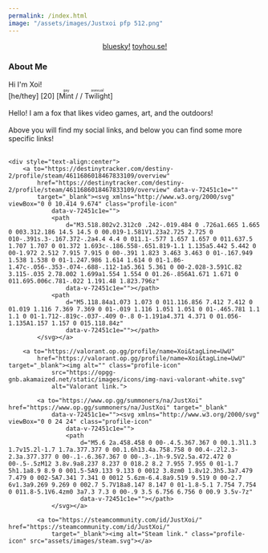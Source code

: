 ```yaml
---
permalink: /index.html
image: "/assets/images/Justxoi pfp 512.png"
---
```

<link rel="shortcut icon" type="image/x-icon" href="favicon.ico">

<div class="row" style="text-align:center">
    <a href="https://www.twitter.com/JustXoi" class="btn" target="_blank"><img alt="" class="profile-icon"
            src="assets/images/Logo white.svg"></a>

</div>
<div style="text-align:center">
    <a href="https://bsky.app/profile/xoi.gay">bluesky!</a>
    <a href="https://toyhou.se/14524922.soul">toyhou.se!</a>
</div>

<body>
    <div style="text-align:left">
        <h3>
            About Me
        </h3>
    </div>
    Hi I'm Xoi! <br>
    [he/they] [20] [<span class="mint-gradient-text"><ruby>Mint<rt>gay</rt></ruby></span> / / <span
        class="twilight-gradient-text"><ruby>Twilight<rt>asexual</rt></ruby></span>]<br>
    <br>
    Hello! I am a fox that likes video games, art, and the outdoors! <br>
    <br>
    Above you will find my social links, and below you can find some more specific links!
    <br><br>

    <div style="text-align:center">
        <a to="https://destinytracker.com/destiny-2/profile/steam/4611686018467833109/overview"
            href="https://destinytracker.com/destiny-2/profile/steam/4611686018467833109/overview" data-v-72451c1e=""
            target="_blank"><svg xmlns="http://www.w3.org/2000/svg" viewBox="0 0 10.414 9.674" class="profile-icon"
                data-v-72451c1e="">
                <path
                    d="M3.518.802v2.312c0 .242-.019.484 0 .726a1.665 1.665 0 003.312.186 14.5 14.5 0 00.019-1.581V1.23a2.725 2.725 0 010-.391s.3-.167.372-.2a4.4 4.4 0 011.1-.577 1.657 1.657 0 011.637.5 1.707 1.707 0 01.372 1.693c-.186.558-.651.819-1.1 1.135a5.442 5.442 0 00-1.972 2.512 7.915 7.915 0 00-.391 1.823 3.463 3.463 0 01-.167.949 1.538 1.538 0 01-1.247.986 1.614 1.614 0 01-1.86-1.47c-.056-.353-.074-.688-.112-1a5.361 5.361 0 00-2.028-3.591C.82 3.115-.035 2.78.002 1.699a1.554 1.554 0 01.26-.856A1.671 1.671 0 011.695.006c.781-.022 1.191.48 1.823.796z"
                    data-v-72451c1e=""></path>
                <path
                    d="M5.118.84a1.073 1.073 0 011.116.856 7.412 7.412 0 01.019 1.116 7.369 7.369 0 01-.019 1.116 1.051 1.051 0 01-.465.781 1.1 1.1 0 01-1.712-.819c-.037-.409 0-.8 0-1.191a4.371 4.371 0 01.056-1.135A1.157 1.157 0 015.118.84z"
                    data-v-72451c1e=""></path>
            </svg></a>

        <a to="https://valorant.op.gg/profile/name=Xoi&tagLine=UwU"
            href="https://valorant.op.gg/profile/name=Xoi&tagLine=UwU" target="_blank"><img alt="" class="profile-icon"
                src="https://opgg-gnb.akamaized.net/static/images/icons/img-navi-valorant-white.svg"
                alt="Valorant link.">

            <a to="https://www.op.gg/summoners/na/JustXoi" href="https://www.op.gg/summoners/na/JustXoi" target="_blank"
                data-v-72451c1e=""><svg xmlns="http://www.w3.org/2000/svg" viewBox="0 0 24 24" class="profile-icon"
                    data-v-72451c1e="">
                    <path
                        d="M5.6 2a.458.458 0 00-.4.5.367.367 0 00.1.3l1.3 1.7v15.2l-1.7 1.7a.377.377 0 00.1.6h13.4a.758.758 0 00.4-.2l2.3-2.3a.377.377 0 00-.1-.6.367.367 0 00-.3-.1h-9.5V2.5a.472.472 0 00-.5-.5zM12 3.8v.9a8.237 8.237 0 018.2 8.2 7.955 7.955 0 01-1.7 5h1.1a8.9 8.9 0 001.5-5A9.133 9.133 0 0012 3.8zm0 1.8v12.3h5.3a7.479 7.479 0 002-5A7.341 7.341 0 0012 5.6zm-6.4.8a9.519 9.519 0 00-2.7 6v1.3a9.269 9.269 0 002.7 5.7V18a8.147 8.147 0 01-1.8-5.1 7.754 7.754 0 011.8-5.1V6.4zm0 3a7.3 7.3 0 00-.9 3.5 6.756 6.756 0 00.9 3.5v-7z"
                        data-v-72451c1e=""></path>
                </svg></a>

            <a to="https://steamcommunity.com/id/JustXoi/" href="https://steamcommunity.com/id/JustXoi/"
                target="_blank"><img alt="Steam link." class="profile-icon" src="assets/images/steam.svg"></a>
